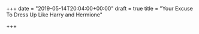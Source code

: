 +++
date = "2019-05-14T20:04:00+00:00"
draft = true
title = "Your Excuse To Dress Up Like Harry and Hermione"

+++

